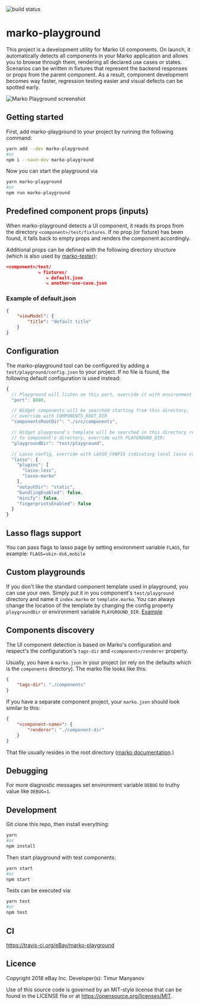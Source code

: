 ![build status](https://api.travis-ci.org/eBay/marko-playground.svg?branch=master)

# marko-playground

This project is a development utility for Marko UI components. On launch, it automatically detects all components in your Marko application and allows you to browse through them, rendering all declared use cases or states. 
Scenarios can be written in fixtures that represent the backend responses or props from the parent component.
As a result, component development becomes way faster, regression testing easier and visual defects can be spotted early.

![Marko Playground screenshot](https://user-images.githubusercontent.com/2737310/44096771-5c383430-9fdc-11e8-84fa-4d150f336bab.png)

## Getting started

First, add marko-playground to your project by running the following command:

```bash
yarn add --dev marko-playground
#or
npm i --save-dev marko-playground
```

Now you can start the playground via

```bash
yarn marko-playground
#or
npm run marko-playground
```

## Predefined component props (inputs)
When marko-playground detects a UI component, it reads its props from the directory `<component>/test/fixtures`. If no prop (or fixture) has been found, it falls back to empty props and renders the component accordingly.

Additional props can be defined with the following directory structure (which is also used by [marko-tester](https://github.com/oxala/marko-tester)):

```json
<component>/test/
            ⤷ fixtures/
               ⤷ default.json
               ⤷ another-use-case.json
```

### Example of default.json 
```json
{
    "viewModel": {
        "title": "default title"
    }
}
```

## Configuration

The marko-playground tool can be configured by adding a `test/playground/config.json` to your project. 
If no file is found, the following default configuration is used instead:

```js
{
  // Playground will listen on this port, override it with environment variable PORT:
  "port": 8080,

  // Widget components will be searched starting from this directory,
  // override with COMPONENTS_ROOT_DIR
  "componentsRootDir": "./src/components",

  // Widget playground's template will be searched in this directory relative 
  // to component's directory, override with PLAYGROUND_DIR:
  "playgroundDir": "test/playground",

  // Lasso config, override with LASSO_CONFIG indicating local lasso config JSON file:
  "lasso": {
    "plugins": [
      "lasso-less",
      "lasso-marko"
    ],
    "outputDir": "static",
    "bundlingEnabled": false,
    "minify": false,
    "fingerprintsEnabled": false
  }
}
```

## Lasso flags support
You can pass flags to lasso page by setting environment variable `FLAGS`, for example: `FLAGS=skin-ds6,mobile`

## Custom playgrounds
If you don't like the standard component template used in playground, you can use your own. 
Simply put it in you component's `test/playground` directory and name it `index.marko` or `template.marko`.
You can always change the location of the template by changing the config property `playgroundDir` or environment variable `PLAYGROUND_DIR`. 
[Example](test/examples/comps/comp-multi-file-custom/test/pg/index.marko)

## Components discovery

The UI component detection is based on Marko's configuration and respect's the configuration's `tags-dir` and `<component>/renderer` property.

Usually, you have a `marko.json` in your project (or rely on the defaults which is the `components` directory). The marko file looks like this:
```json
{
    "tags-dir": "./components"
}
```

If you have a separate component project, your `marko.json` should look similar to this:
```json
{
    "<component-name>": {
        "renderer": "./component-dir"
    }
}
```

That file usually resides in the root directory ([marko documentation](https://markojs.com/docs/custom-tags/#markojson-syntax).)

## Debugging
For more diagnostic messages set environment variable `DEBUG` to truthy value like `DEBUG=1`.

## Development
Git clone this repo, then install everything:

```bash
yarn 
#or 
npm install
```

Then start playground with test components:
```bash
yarn start
#or
npm start
```

Tests can be executed via:
```bash
yarn test
#or
npm test
```

## CI
https://travis-ci.org/eBay/marko-playground

## Licence

Copyright 2018 eBay Inc.
Developer(s): Timur Manyanov 

Use of this source code is governed by an MIT-style
license that can be found in the LICENSE file or at
https://opensource.org/licenses/MIT.

